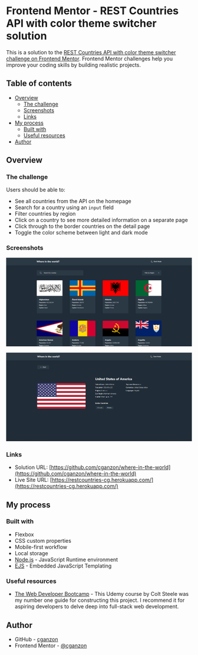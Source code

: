 # Frontend Mentor - REST Countries API with color theme switcher solution

This is a solution to the [REST Countries API with color theme switcher challenge on Frontend Mentor](https://www.frontendmentor.io/challenges/rest-countries-api-with-color-theme-switcher-5cacc469fec04111f7b848ca). Frontend Mentor challenges help you improve your coding skills by building realistic projects. 

## Table of contents

- [Overview](#overview)
  - [The challenge](#the-challenge)
  - [Screenshots](#screenshots)
  - [Links](#links)
- [My process](#my-process)
  - [Built with](#built-with)
  - [Useful resources](#useful-resources)
- [Author](#author)

## Overview

### The challenge

Users should be able to:

- See all countries from the API on the homepage
- Search for a country using an `input` field
- Filter countries by region
- Click on a country to see more detailed information on a separate page
- Click through to the border countries on the detail page
- Toggle the color scheme between light and dark mode

### Screenshots

![](./screenshot1.png)

![](./screenshot2.png)

### Links

- Solution URL: [https://github.com/cganzon/where-in-the-world](https://github.com/cganzon/where-in-the-world)
- Live Site URL: [https://restcountries-cg.herokuapp.com/](https://restcountries-cg.herokuapp.com/)

## My process

### Built with

- Flexbox
- CSS custom properties
- Mobile-first workflow
- Local storage
- [Node.js](https://nodejs.org/en) - JavaScript Runtime environment
- [EJS](https://ejs.co/) - Embedded JavaScript Templating

### Useful resources

- [The Web Developer Bootcamp](https://www.udemy.com/course/the-web-developer-bootcamp/) - This Udemy course by Colt Steele was my number one guide for constructing this project. I recommend it for aspiring developers to delve deep into full-stack web development.

## Author

- GitHub - [cganzon](https://github.com/cganzon)
- Frontend Mentor - [@cganzon](https://www.frontendmentor.io/profile/cganzon)
